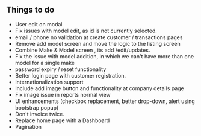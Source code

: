 ## Things to do
* User edit on modal
* Fix issues with model edit, as id is not currently selected.
* email / phone no validation at create customer / transactions pages
* Remove add model screen and move the logic to the listing screen
* Combine Make & Model screen , its add /edit/updates.
* Fix the issue with model addition, in which we can't have more than one model for a single make
* password expiry / reset functionality
* Better login page with customer registration.
* Internationalization support
* Include add image button and functionality at company details page
* Fix image issue in reports normal view
* UI enhancements (checkbox replacement, better drop-down, alert using bootstrap popup)
* Don't invoice twice.
* Replace home page with a Dashboard
* Pagination

